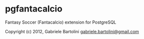 pgfantacalcio
=============

Fantasy Soccer (Fantacalcio) extension for PostgreSQL

Copyright (c) 2012, Gabriele Bartolini <gabriele.bartolini@gmail.com>
